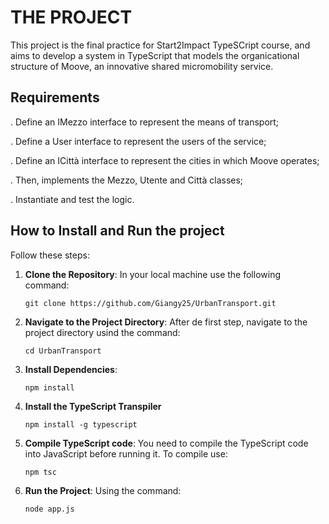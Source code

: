 # THE PROJECT
This project is the final practice for Start2Impact TypeSCript course, and aims to develop a system in TypeScript that models the organicational structure of Moove, an innovative shared micromobility service. 

## Requirements
 . Define an IMezzo interface to represent the means of transport;
 
 . Define a User interface to represent the users of the service;
 
 . Define an ICittà interface to represent the cities in which Moove operates;

 . Then, implements the Mezzo, Utente and Città classes;
 
 . Instantiate and test the logic.
 

## How to Install and Run the project
Follow these steps:
 1. **Clone the Repository**:
      In your local machine use the following command:

        git clone https://github.com/Giangy25/UrbanTransport.git
    
 3. **Navigate to the Project Directory**:
    After de first step, navigate to the project directory usind the command:
    
        cd UrbanTransport
    
 5. **Install Dependencies**:
    
        npm install
    
 7. **Install the TypeScript Transpiler**


        npm install -g typescript
    
 9. **Compile TypeScript code**:
     You need to compile the TypeScript code into JavaScript before running it. To compile use:
     
        npm tsc
    
 11. **Run the Project**:
     Using the command:

         node app.js
